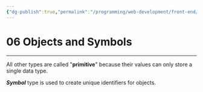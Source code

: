 ```yaml
---
{"dg-publish":true,"permalink":"/programming/web-development/front-end/javascript-vanilla/01-basics/03-data-types/06-objects-and-symbols/","tags":["programming","webdevelopment","frontend","JavaScript"],"created":"2024-11-09T11:30:41.601+08:00"}
---
```



# 06 Objects and Symbols

---

All other types are called "**primitive**" because their values can only store a single data type.

**_Symbol_** type is used to create unique identifiers for objects.
